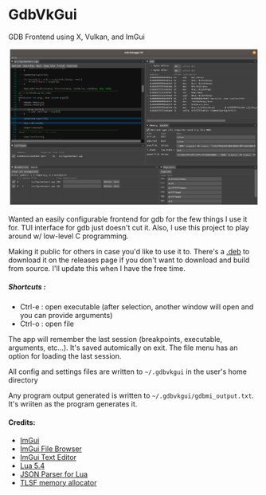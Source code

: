 # GdbVkGui
GDB Frontend using X, Vulkan, and ImGui

![App Image](/images/screen_shot.png)

Wanted an easily configurable frontend for gdb for the few things I use it for. TUI interface for gdb just doesn't cut it. Also, I use this project to play around w/ low-level C programming. 

Making it public for others in case you'd like to use it to. There's a [.deb](https://github.com/maadeagbo/GdbVkGui/releases) to download it on the releases page if you don't want to download and build from source. I'll update this when I have the free time.

##### Shortcuts :
- Ctrl-e : open executable (after selection, another window will open and you can provide arguments)
- Ctrl-o : open file

The app will remember the last session (breakpoints, executable, arguments, etc...). It's saved automically on exit. The file menu has an option for loading the last session.

All config and settings files are written to `~/.gdbvkgui` in the user's home directory

Any program output generated is written to `~/.gdbvkgui/gdbmi_output.txt`. It's wriiten as the program generates it.

#### Credits:
- [ImGui](https://github.com/ocornut/imgui)
- [ImGui File Browser](https://github.com/gallickgunner/ImGui-Addons)
- [ImGui Text Editor](https://github.com/BalazsJako/ImGuiColorTextEdit)
- [Lua 5.4](https://github.com/lua/lua/tree/v5.4.0)
- [JSON Parser for Lua](http://regex.info/blog/lua/json)
- [TLSF memory allocator](https://github.com/mattconte/tlsf)
